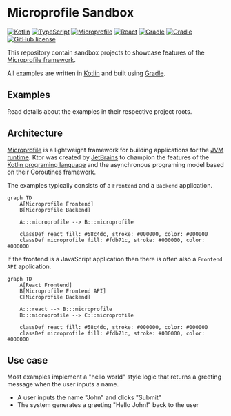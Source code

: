 # Microprofile Sandbox

[![Kotlin](https://img.shields.io/badge/kotlin-1.9.24-8d53f9.svg?logo=kotlin&logoColor=8d53f9)](http://kotlinlang.org)
[![TypeScript](https://img.shields.io/badge/typescript-5.2.2-3178c6.svg?logo=typescript&logoColor=3178c6)](https://www.typescriptlang.org)
[![Microprofile](https://img.shields.io/badge/microprofile-6.1-fdb71c.svg?logo=java&logoColor=fdb71c)](https://microprofile.io)
[![React](https://img.shields.io/badge/react-18.3.1-58c4dc.svg?logo=react&logoColor=58c4dc)](https://react.dev)
[![Gradle](https://img.shields.io/badge/gradle-stable-209bc4.svg?logo=gradle&logoColor=209bc4)](https://gradle.org)
[![Gradle](https://img.shields.io/badge/node.js-stable-417e38.svg?logo=nodedotjs&logoColor=417e38)](https://nodejs.org)
[![GitHub license](https://img.shields.io/badge/license-Apache_2.0-e97726.svg)](https://www.apache.org/licenses/LICENSE-2.0)

This repository contain sandbox projects to showcase features of the [Microprofile framework](https://microprofile.io).

All examples are written in [Kotlin](https://kotlinlang.org) and built using [Gradle](https://gradle.org).

## Examples
Read details about the examples in their respective project roots.

## Architecture
[Microprofile](https://microprofile.io) is a lightweight framework for building applications for the
[JVM runtime](https://en.wikipedia.org/wiki/Java_virtual_machine). Ktor was created by
[JetBrains](https://www.jetbrains.com) to champion the features of the
[Kotlin programing language](https://kotlinlang.org) and the asynchronous programing model based on their
Coroutines framework.

The examples typically consists of a `Frontend` and a `Backend` application.

```mermaid
graph TD
    A[Microprofile Frontend]
    B[Microprofile Backend]

    A:::microprofile --> B:::microprofile
    
    classDef react fill: #58c4dc, stroke: #000000, color: #000000
    classDef microprofile fill: #fdb71c, stroke: #000000, color: #000000
```

If the frontend is a JavaScript application then there is often also a `Frontend API` application.

```mermaid
graph TD
    A[React Frontend]
    B[Microprofile Frontend API]
    C[Microprofile Backend]
    
    A:::react --> B:::microprofile
    B:::microprofile --> C:::microprofile
    
    classDef react fill: #58c4dc, stroke: #000000, color: #000000
    classDef microprofile fill: #fdb71c, stroke: #000000, color: #000000
```

## Use case
Most examples implement a "hello world" style logic that returns a greeting message when the user inputs a name.

* A user inputs the name "John" and clicks "Submit"
* The system generates a greeting "Hello John!" back to the user
